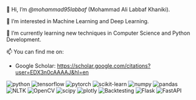 👋 Hi, I’m *@mohammad95labbaf* (Mohammad Ali Labbaf Khaniki).

👀 I’m interested in Machine Learning and Deep Learning.

🌱 I’m currently learning new techniques in Computer Science and Python Development.

📫 You can find me on:
* Google Scholar: https://scholar.google.com/citations?user=EDX3n0cAAAAJ&hl=en

<img src="https://img.shields.io/badge/python-black?style=for-the-badge&logo=python" alt="python"/> <img src="https://img.shields.io/badge/TensorFlow-black?style=flat-square&logo=tensorflow" alt="tensorflow"/> <img src="https://img.shields.io/badge/PyTorch-black?style=flat-square&logo=pytorch" alt="pytorch"/> <img src="https://img.shields.io/badge/scikit--learn-black?style=flat-square&logo=scikit-learn" alt="scikit-learn"/> <img src="https://img.shields.io/badge/Numpy-black?style=flat-square&logo=numpy" alt="numpy"/> <img src="https://img.shields.io/badge/pandas-black?style=flat-square&logo=pandas" alt="pandas"/> <img src="https://img.shields.io/badge/NLTK-black?style=flat-square&logo=NLTK" alt="NLTK"/> <img src="https://img.shields.io/badge/OpenCV-black?style=flat-square&logo=opencv" alt="OpenCV"/> <img src="https://img.shields.io/badge/scipy-black?style=flat-square&logo=scipy" alt="scipy"/> <img src="https://img.shields.io/badge/plotly-black?style=flat-square&logo=plotly" alt="plotly"/> <img src="https://img.shields.io/badge/Backtesting-black?style=flat-square&logo=Backtesting" alt="Backtesting"/> <img src="https://img.shields.io/badge/Flask-black?style=flat-square&logo=flask" alt="Flask"/> <img src="https://img.shields.io/badge/FastAPI-black?style=flat-square&logo=fastapi" alt="FastAPI"/> 

<!--- mohammad95labbaf/mohammad95labbaf is a ✨ special ✨ repository because its `README.md` (this file) appears on your GitHub profile. You can click the Preview link to take a look at your changes. -->

